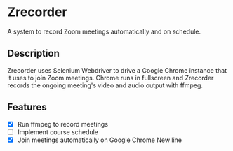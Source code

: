 # Zrecorder
A system to record Zoom meetings automatically and on schedule.

## Description
Zrecorder uses Selenium Webdriver to drive a Google Chrome instance that it uses
to join Zoom meetings. Chrome runs in fullscreen and Zrecorder records the
ongoing meeting's video and audio output with ffmpeg.

## Features
- [x] Run ffmpeg to record meetings
- [ ] Implement course schedule
- [x] Join meetings automatically on Google Chrome
New line
